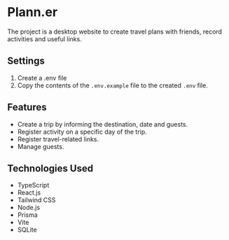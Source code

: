 # Plann.er
The project is a desktop website to create travel plans with friends, record activities and useful links.

## Settings
1. Create a .env file
2. Copy the contents of the `.env.example` file to the created `.env` file.

## Features
- Create a trip by informing the destination, date and guests.
- Register activity on a specific day of the trip.
- Register travel-related links.
- Manage guests.

## Technologies Used
- TypeScript
- React.js
- Tailwind CSS
- Node.js
- Prisma
- Vite
- SQLite




